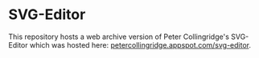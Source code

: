 # SVG-Editor

This repository hosts a web archive version of Peter Collingridge's SVG-Editor which was hosted here: [petercollingridge.appspot.com/svg-editor](https://petercollingridge.appspot.com/svg-editor).